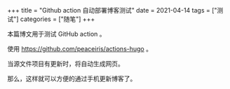 +++
title = "Github action 自动部署博客测试"
date = 2021-04-14
tags = ["测试"]
categories = ["随笔"]
+++

本篇博文用于测试 GitHub action 。

使用 https://github.com/peaceiris/actions-hugo 。

当源文件项目有更新时，将自动生成网页。

那么，这样就可以方便的通过手机更新博客了。
